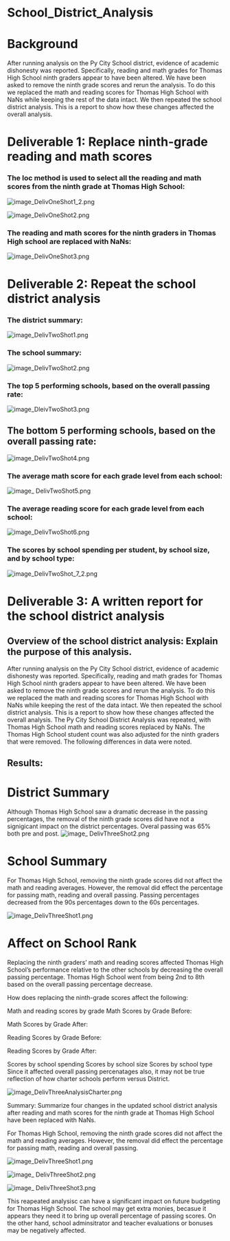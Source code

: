 # School_District_Analysis

# Background

After running analysis on the Py City School district, evidence of academic dishonesty was reported. Specifically, reading and math grades for Thomas High School ninth graders appear to have been altered. We have been asked to remove the ninth grade scores and rerun the 
analysis. To do this we replaced the math and reading scores for Thomas High School with NaNs while keeping the rest of the data intact. We then repeated the school district analysis. This is a report to show how these changes affected the overall analysis.

# Deliverable 1: Replace ninth-grade reading and math scores

### The loc method is used to select all the reading and math scores from the ninth grade at Thomas High School:

![image_DelivOneShot1_2.png](DelivOneShot1_2.png)

![image_DelivOneShot2.png](DelivOneShot2.png) 

### The reading and math scores for the ninth graders in Thomas High school are replaced with NaNs:

![image_DelivOneShot3.png](DelivOneShot3.png)

# Deliverable 2: Repeat the school district analysis

### The district summary:

![image_DelivTwoShot1.png](DelivTwoShot1.png)

### The school summary:

![image_DelivTwoShot2.png](DelivTwoShot2.png)

### The top 5 performing schools, based on the overall passing rate:

![image_DleivTwoShot3.png](DleivTwoShot3.png)

## The bottom 5 performing schools, based on the overall passing rate:

![image_DelivTwoShot4.png](DelivTwoShot4.png)

### The average math score for each grade level from each school:

![image_ DelivTwoShot5.png]( DelivTwoShot5.png)

### The average reading score for each grade level from each school:

![image_DelivTwoShot6.png](DelivTwoShot6.png)

### The scores by school spending per student, by school size, and by school type:

![image_DelivTwoShot_7_2.png](DelivTwoShot_7_2.png)

# Deliverable 3: A written report for the school district analysis

## Overview of the school district analysis: Explain the purpose of this analysis.

After running analysis on the Py City School district, evidence of academic dishonesty was reported. Specifically, reading and math grades for Thomas High School ninth graders appear to have been altered. We have been asked to remove the ninth grade scores and rerun the 
analysis. To do this we replaced the math and reading scores for Thomas High School with NaNs while keeping the rest of the data intact. We then repeated the school district analysis. This is a report to show how these changes affected the overall analysis. 
The Py City School District Analysis was repeated, with Thomas High School math and reading scores replaced by NaNs.  The Thomas High School student count was also adjusted for the ninth graders that were removed.  The following differences in data were noted.

## Results: 
# District Summary 
Although Thomas High School saw a dramatic decrease in the passing percentages, the removal of the ninth grade scores did have not a signigicant impact on the district percentages. Overal passing was 65% both pre and post.
![image_ DelivThreeShot2.png](DelivThreeShot2.png)

# School Summary 
For Thomas High School, removing the ninth grade scores did not affect the math and reading averages. However, the removal did effect the percentage for passing math, reading and overall passing.  Passing percentages decreased from the 90s percentages down to the 60s percentages.

![image_DelivThreeShot1.png](DelivThreeShot1.png)

# Affect on School Rank 

Replacing the ninth graders’ math and reading scores affected Thomas High School’s performance relative to the other schools by decreasing the overall passing percentage.
Thomas High School went from being 2nd to 8th based on the overall passing percentage decrease.


How does replacing the ninth-grade scores affect the following:

Math and reading scores by grade
Math Scores by Grade Before:

Math Scores by Grade After:

Reading Scores by Grade Before:

Reading Scores by Grade After:


Scores by school spending
Scores by school size
Scores by school type
Since it affected overall passing percenatages also, it may not be true reflection of how charter schools perform versus District.  

![image_DelivThreeAnalysisCharter.png](DelivThreeAnalysisCharter.png)

Summary: Summarize four changes in the updated school district analysis after reading and math scores for the ninth grade at Thomas High School have been replaced with NaNs.



For Thomas High School, removing the ninth grade scores did not affect the math and reading averages. However, the removal did effect the percentage for passing math, reading and overall passing. 

![image_DelivThreeShot1.png](DelivThreeShot1.png)

![image_ DelivThreeShot2.png](DelivThreeShot2.png)



![image_ DelivThreeShot3.png](DelivThreeShot3.png)

This reapeated analysisc can have a significant impact on future budgeting for Thomas High School.  The school may get extra monies, becasue it appears they need it to bring up overall percentage of passing scores. On the other hand, school adminsitrator and teacher evaluations or bonuses may be negatively affected. 



